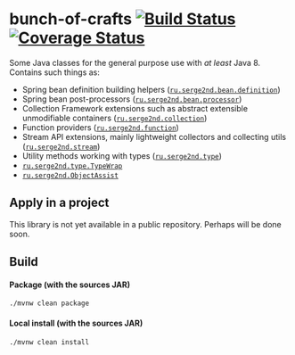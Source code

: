 # bunch-of-crafts [![Build Status](https://travis-ci.org/serge2nd/bunch-of-crafts.svg?branch=master)](https://travis-ci.org/serge2nd/bunch-of-crafts) [![Coverage Status](https://coveralls.io/repos/github/serge2nd/bunch-of-crafts/badge.svg?branch=master)](https://coveralls.io/github/serge2nd/bunch-of-crafts?branch=master)
Some Java classes for the general purpose use with *at least* Java 8. Contains such things as:
- Spring bean definition building helpers ([`ru.serge2nd.bean.definition`](./src/main/java/ru/serge2nd/bean/definition))
- Spring bean post-processors ([`ru.serge2nd.bean.processor`](./src/main/java/ru/serge2nd/bean/processor))
- Collection Framework extensions such as abstract extensible unmodifiable containers ([`ru.serge2nd.collection`](./src/main/java/ru/serge2nd/collection/package-info.java))
- Function providers ([`ru.serge2nd.function`](./src/main/java/ru/serge2nd/function))
- Stream API extensions, mainly lightweight collectors and collecting utils ([`ru.serge2nd.stream`](./src/main/java/ru/serge2nd/stream/package-info.java))
- Utility methods working with types ([`ru.serge2nd.type`](./src/main/java/ru/serge2nd/type))
- [`ru.serge2nd.type.TypeWrap`](./src/main/java/ru/serge2nd/type/TypeWrap.java)
- [`ru.serge2nd.ObjectAssist`](./src/main/java/ru/serge2nd/ObjectAssist.java)

## Apply in a project
This library is not yet available in a public repository. Perhaps will be done soon.

## Build
#### Package (with the sources JAR)
```
./mvnw clean package
```
#### Local install (with the sources JAR)
```
./mvnw clean install
```
